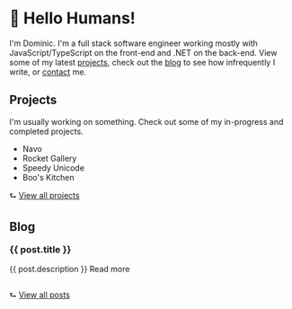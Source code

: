 <h1>👋 Hello <span title="If not... I knew it!">Humans!</span></h1>
<p>
I'm Dominic. I'm a full stack software engineer working mostly with JavaScript/TypeScript on the front-end and .NET on the back-end. View some of my latest <a href="/projects">projects</a>, check out the <a href="/blog">blog</a> to see how infrequently I write, or <a href="/contact">contact</a> me.
</p>

<div class="row">
    <div class="col projects">
        <h2>Projects</h2>
        <p>
        I'm usually working on something. Check out some of my in-progress and completed projects.
        </p>
        <ul>
            <li>Navo</li>
            <li>Rocket Gallery</li>
            <li>Speedy Unicode</li>
            <li>Boo's Kitchen</li>
        </ul>
        <div class="all-projects">
          ⮑ <a href="/projects">View all projects</a>
        </div>
    </div>
    <div class="col">
        <h2>Blog</h2>
        <div class="posts">
            <div class="post" v-for="post in recentPosts">
                <h3><a :href="post.path">{{ post.title }}</a></h3>
                <p>{{ post.description }} <a :href="post.path">Read more</a></p>
            </div>
            <div class="after-posts">
              ⮑ <a href="/blog">View all posts</a>
            </div>
        </div>
    </div>
</div>

<script>
import { getPostsByDateDescending } from '../tools/posts';
export default {
  mounted() {
    const posts = getPostsByDateDescending(this.$site.pages);
    this.recentPosts = posts.slice(0,3);
  },
  data() {
    return {
      recentPosts: []
    }
  }
};
</script>

<style lang="scss" scoped>
@media (max-width: 500px) {
  .row {
    flex-direction: column;
  }

  h2 {
      margin-bottom: 0;
  }
}

div.post:first-child{
  h3{
    margin-top: 0;
  }
}

.projects {
  ul {
    margin-top: 0;
  }
  .all-projects{
    margin-top: 1em;
  }
}


.link-row {
  margin-top: 2em;
}

.after-posts {
  margin-top: 2em;
}
</style>